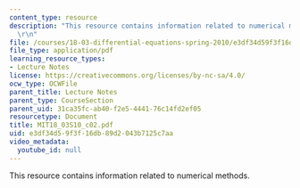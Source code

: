 ```yaml
---
content_type: resource
description: "This resource contains information related to numerical methods. \r\n\
  \r\n"
file: /courses/18-03-differential-equations-spring-2010/e3df34d59f3f16db89d2043b7125c7aa_MIT18_03S10_c02.pdf
file_type: application/pdf
learning_resource_types:
- Lecture Notes
license: https://creativecommons.org/licenses/by-nc-sa/4.0/
ocw_type: OCWFile
parent_title: Lecture Notes
parent_type: CourseSection
parent_uid: 31ca35fc-ab40-f2e5-4441-76c14fd2ef05
resourcetype: Document
title: MIT18_03S10_c02.pdf
uid: e3df34d5-9f3f-16db-89d2-043b7125c7aa
video_metadata:
  youtube_id: null
---
```

This resource contains information related to numerical methods. 

